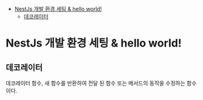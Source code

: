 <!-- TOC -->

- [NestJs 개발 환경 세팅 & hello world!](#nestjs-%EA%B0%9C%EB%B0%9C-%ED%99%98%EA%B2%BD-%EC%84%B8%ED%8C%85--hello-world)
  - [데코레이터](#%EB%8D%B0%EC%BD%94%EB%A0%88%EC%9D%B4%ED%84%B0)

<!-- /TOC -->

# NestJs 개발 환경 세팅 & hello world!

## 데코레이터
데코레이터 함수, 새 함수를 반환하여 전달 된 함수 또는 메서드의 동작을 수정하는 함수이다.